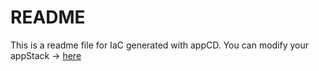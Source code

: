 # README
This is a readme file for IaC generated with appCD.
You can modify your appStack -> [here](http://cloud.stackgen.com/appstacks/b73abcdd-da50-4c9c-aac0-ca27af1a0bb9)
